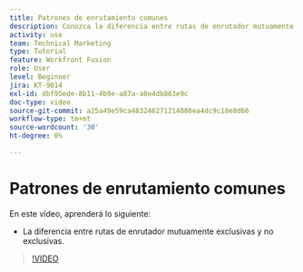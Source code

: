 ```yaml
---
title: Patrones de enrutamiento comunes
description: Conozca la diferencia entre rutas de enrutador mutuamente exclusivas y no exclusivas en [!DNL Adobe Workfront Fusion].
activity: use
team: Technical Marketing
type: Tutorial
feature: Workfront Fusion
role: User
level: Beginner
jira: KT-9014
exl-id: dbf95ede-8b11-4b9e-a87a-a0e4db863e9c
doc-type: video
source-git-commit: a25a49e59ca483246271214886ea4dc9c10e8d66
workflow-type: tm+mt
source-wordcount: '30'
ht-degree: 0%

---
```


# Patrones de enrutamiento comunes

En este vídeo, aprenderá lo siguiente:

* La diferencia entre rutas de enrutador mutuamente exclusivas y no exclusivas.

>[!VIDEO](https://video.tv.adobe.com/v/335273/?quality=12&learn=on)
